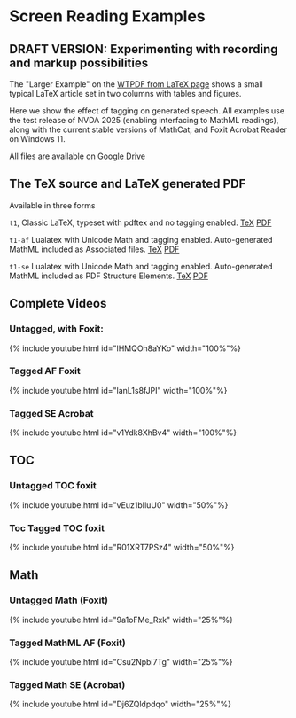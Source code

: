 
# Screen Reading Examples


## DRAFT VERSION: Experimenting with recording and markup possibilities



The "Larger Example" on the [WTPDF from LaTeX page](https://latex3.github.io/tagging-project/documentation/wtpdf-from-latex#a-larger-example)
shows a small typical LaTeX article set in two columns with tables and figures.

Here we show the effect of tagging on generated speech. All examples
use the test release of NVDA 2025 (enabling interfacing to MathML
readings), along with the current stable versions of MathCat, and Foxit
Acrobat Reader on Windows 11.

All files are available on [Google Drive](https://drive.google.com/drive/folders/1hN19CVsWrChMxJLOSuGE7cv6Hy5ifZ7S?usp=sharing)



## The TeX source and LaTeX generated PDF

Available in three forms

`t1`, Classic LaTeX, typeset with pdftex and no tagging enabled.
[TeX](https://drive.google.com/file/d/1e-RD0C94hhoC9MyaXACqfwHJPqfhGLy7/view?usp=sharing)
[PDF](https://drive.google.com/file/d/1xSQc9mI41Vfblw2dJH_E1KTaSBdoPw6S/view?usp=drive_link)

`t1-af` Lualatex with Unicode Math and tagging enabled. Auto-generated MathML included as Associated files.
[TeX](https://drive.google.com/file/d/1VOcJdZuuLE0D6PqbtDd6gfIsTh5kyjqS/view?usp=drive_link)
[PDF](https://drive.google.com/file/d/16dUVtSZ2ToIsxyrQQ0D2-HCmGCgL3G41/view?usp=drive_link)

`t1-se`  Lualatex with Unicode Math and tagging enabled. Auto-generated MathML included as PDF Structure Elements.
[TeX](https://drive.google.com/file/d/1G2F3ObXlLfX6wQZqLJ7P2smbs--Q65kc/view?usp=drive_link)
[PDF](https://drive.google.com/file/d/17uJ7cIHkiTqr5HkPS3l0kmyvA4iW5HGA/view?usp=drive_link)






## Complete Videos

### Untagged, with Foxit:


{% include youtube.html id="lHMQOh8aYKo" width="100%"%}


### Tagged AF Foxit

{% include youtube.html id="lanL1s8fJPI" width="100%"%}


### Tagged SE Acrobat

{% include youtube.html id="v1Ydk8XhBv4" width="100%"%}



## TOC

### Untagged TOC foxit

{% include youtube.html id="vEuz1bIluU0" width="50%"%}


### Toc Tagged TOC foxit

{% include youtube.html id="R01XRT7PSz4" width="50%"%}

## Math

### Untagged Math (Foxit)

{% include youtube.html id="9a1oFMe_Rxk" width="25%"%}


### Tagged MathML AF (Foxit)

{% include youtube.html id="Csu2Npbi7Tg" width="25%"%}

### Tagged Math SE (Acrobat)

{% include youtube.html id="Dj6ZQldpdqo" width="25%"%}

